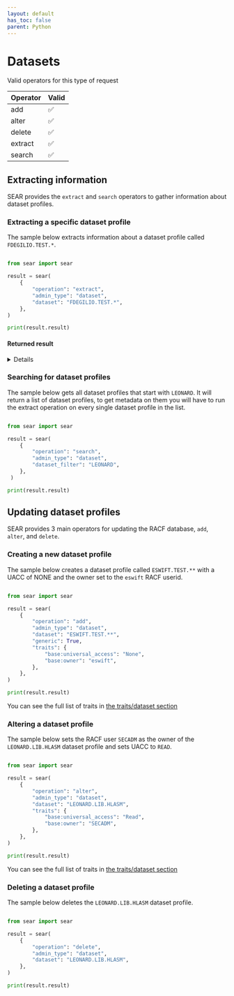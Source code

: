 ```yaml
---
layout: default
has_toc: false
parent: Python
---
```



# Datasets

Valid operators for this type of request

<div class="valid-operation-table" markdown="block">

| Operator | Valid |
|----------|-------|
| add      | ✅    |
| alter    | ✅    |
| delete   | ✅    |
| extract  | ✅    |
| search   | ✅    |

</div>

## Extracting information

SEAR provides the `extract` and `search` operators to gather information about dataset profiles.

### Extracting a specific dataset profile

The sample below extracts information about a dataset profile called `FDEGILIO.TEST.*`.

```python

from sear import sear

result = sear(
    {
        "operation": "extract",
        "admin_type": "dataset",
        "dataset": "FDEGILIO.TEST.*",
    },
)

print(result.result)
```

#### Returned result

<details>

```python
{
  "profile": {
    "base": {
      "base:alter_access_count": 0,
      "base:auditing": "FAILURES(READ)",
      "base:control_access_count": 0,
      "base:create_date": "03/19/24",
      "base:creation_group_name": "SYS1",
      "base:dataset_type": "NON-VSAM",
      "base:erase_datasets_on_delete": false,
      "base:global_auditing": "NONE",
      "base:high_level_qualifier_is_group": false,
      "base:last_change_date": "03/19/24",
      "base:last_reference_date": "03/19/24",
      "base:level": 0,
      "base:owner": "LEONARD",
      "base:read_access_count": 0,
      "base:universal_access": "NONE",
      "base:update_access_count": 0,
      "base:warn_on_insufficient_access": false
    }
  },
  "return_codes": {
    "racf_reason_code": 0,
    "racf_return_code": 0,
    "saf_return_code": 0,
    "sear_return_code": 0
  }
}
```

</details>

### Searching for dataset profiles

The sample below gets all dataset profiles that start with `LEONARD`. It will return a list of dataset profiles, to get metadata on them you will have to run the extract operation on every single dataset profile in the list.

```python

from sear import sear

result = sear(
    {
        "operation": "search",
        "admin_type": "dataset",
        "dataset_filter": "LEONARD",
    },
 )

print(result.result)
```

## Updating dataset profiles

SEAR provides 3 main operators for updating the RACF database, `add`, `alter`, and `delete`.

### Creating a new dataset profile

The sample below creates a dataset profile called `ESWIFT.TEST.**` with a UACC of NONE and the owner set to the `eswift` RACF userid.

```python

from sear import sear

result = sear(
    {
        "operation": "add",
        "admin_type": "dataset",
        "dataset": "ESWIFT.TEST.**",
        "generic": True,
        "traits": {
            "base:universal_access": "None",
            "base:owner": "eswift",
        },
    },
)

print(result.result)
```

You can see the full list of traits in [the traits/dataset section](https://mainframe-renewal-project.github.io/sear-docs/traits/dataset/)

### Altering a dataset profile

The sample below sets the RACF user `SECADM` as the owner of the `LEONARD.LIB.HLASM` dataset profile and sets UACC to `READ`.

```python

from sear import sear

result = sear(
    {
        "operation": "alter",
        "admin_type": "dataset",
        "dataset": "LEONARD.LIB.HLASM",
        "traits": {
            "base:universal_access": "Read",
            "base:owner": "SECADM",
        },
    },
)

print(result.result)
```

You can see the full list of traits in [the traits/dataset section](https://mainframe-renewal-project.github.io/sear-docs/traits/dataset/)

### Deleting a dataset profile

The sample below deletes the `LEONARD.LIB.HLASM` dataset profile.

```python

from sear import sear

result = sear(
    {
        "operation": "delete",
        "admin_type": "dataset",
        "dataset": "LEONARD.LIB.HLASM",
    },
)

print(result.result)
```
